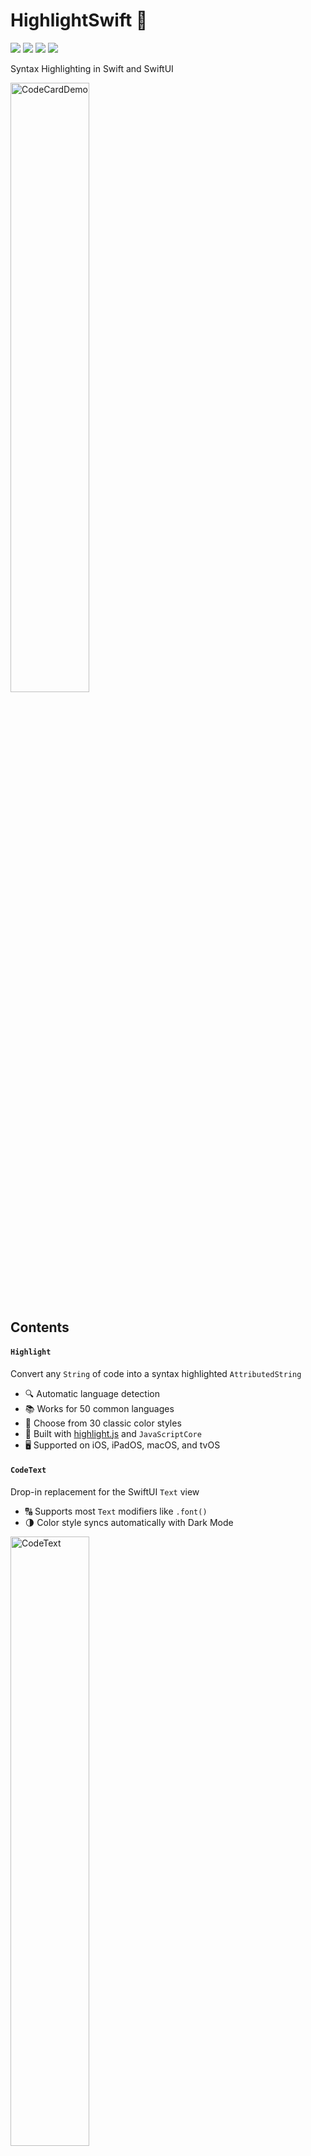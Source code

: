 # HighlightSwift 🎨

![](https://img.shields.io/github/v/release/appstefan/highlightswift)
![](https://img.shields.io/github/license/appstefan/highlightswift)
[![](https://img.shields.io/endpoint?url=https%3A%2F%2Fswiftpackageindex.com%2Fapi%2Fpackages%2Fappstefan%2FHighlightSwift%2Fbadge%3Ftype%3Dswift-versions)](https://swiftpackageindex.com/appstefan/HighlightSwift)
[![](https://img.shields.io/endpoint?url=https%3A%2F%2Fswiftpackageindex.com%2Fapi%2Fpackages%2Fappstefan%2FHighlightSwift%2Fbadge%3Ftype%3Dplatforms)](https://swiftpackageindex.com/appstefan/HighlightSwift)

Syntax Highlighting in Swift and SwiftUI

<picture>
  <source media="(prefers-color-scheme: dark)" srcset="https://github.com/appstefan/HighlightSwift/assets/6455394/892a5be0-146e-4cb8-90ca-559c2c67452c">
  <source media="(prefers-color-scheme: light)" srcset="https://github.com/appstefan/HighlightSwift/assets/6455394/c8b3f63f-4831-4117-b302-37623e44be99">
  <img alt="CodeCardDemo" src="https://github.com/appstefan/HighlightSwift/assets/6455394/c8b3f63f-4831-4117-b302-37623e44be99" width=50% height=50%>
</picture>

## Contents

#### `Highlight`
Convert any `String` of code into a syntax highlighted `AttributedString`
* 🔍 Automatic language detection
* 📚 Works for 50 common languages
* 🌈 Choose from 30 classic color styles
* 🧰 Built with [highlight.js](https://github.com/highlightjs/highlight.js) and `JavaScriptCore`
* 🖥️ Supported on iOS, iPadOS, macOS, and tvOS

#### `CodeText`
Drop-in replacement for the SwiftUI `Text` view
* 🔠 Supports most `Text` modifiers like `.font()`
* 🌗 Color style syncs automatically with Dark Mode

<picture>
  <source media="(prefers-color-scheme: dark)" srcset="https://github.com/appstefan/HighlightSwift/assets/6455394/5021a822-39f2-40bd-b1f8-2680c2382dd3">
  <source media="(prefers-color-scheme: light)" srcset="https://github.com/appstefan/HighlightSwift/assets/6455394/5ae80ec9-d121-4f20-9cad-1ee3427e8052">
  <img alt="CodeText" src="https://github.com/appstefan/HighlightSwift/assets/6455394/5ae80ec9-d121-4f20-9cad-1ee3427e8052" width=50% height=50%>
</picture>

#### `CodeCard`
Simple iOS card view built with the `CodeText` view
* 💬 Displays the detected language
* 👆 Tap for style controls, double tap to reset

<picture>
  <source media="(prefers-color-scheme: dark)" srcset="https://github.com/appstefan/HighlightSwift/assets/6455394/c785af2a-f6e4-4589-ae4d-34c4feaa8644">
  <source media="(prefers-color-scheme: light)" srcset="https://github.com/appstefan/HighlightSwift/assets/6455394/70dc2a01-1cf1-4378-9c88-49247e92e276">
  <img alt="CodeCard" src="https://github.com/appstefan/HighlightSwift/assets/6455394/70dc2a01-1cf1-4378-9c88-49247e92e276" width=50% height=50%>
</picture>

## How to
### `Highlight`

Converting a `String` of code into a syntax highlighted `AttributedString`:
```swift
let code: String = """
def num_flat_features(self, x):
    size = x.size()[1:]
    num_features = 1
    for s in size:
        num_features *= s
    return num_features
"""

let text: AttributedString = try await Highlight.text(code).attributed
```

The full result struct includes the detected language and other details:
```swift
let result: HighlightResult = try await Highlight.text(code)

let text: AttributedString = result.attributed
let illegal: Bool = result.illegal
let language: String = result.language
let relevance: Int32 = result.relevance
let languageName: String = result.languageName
let backgroundColor: Color = result.backgroundColor
```

The `language:` parameter sets the language and prevents automatic detection:
```swift
let highlightResult = try await Highlight.text(code, language: "swift")
```

The `style:` parameter changes the highlight style and color scheme:
```swift
let highlightResult = try await Highlight.text(code, style: .dark(.solarFlare))
```

##
### `CodeText`

Creating a `CodeText` view with a `String` of code:
```swift
let code: String = """
def num_flat_features(self, x):
    size = x.size()[1:]
    num_features = 1
    for s in size:
        num_features *= s
    return num_features
"""

var body: some View {
    CodeText(code)
}
```

The attributed code string takes presedence over the font design, width and foreground color. Other `Text` modifiers like `.font()` can be used:
```swift
CodeText(code)
    .font(.system(.callout, weight: .semibold))
```

The `style:` parameter sets one of the 30 color styles. 
They each have a dark variant that the `CodeText` view automatically uses in Dark Mode.
```swift
CodeText(code, style: .github)
```

The result callback includes the detected language, background color and other details:
```swift
CodeText(code) { result in
    let illegal: Bool = result.illegal
    let language: String = result.language
    let relevance: Int32 = result.relevance
    let languageName: String = result.languageName
    let attributedText: AttributedString = result.text
    let backgroundColor: Color = result.backgroundColor
}
```

##
### `CodeCard`

Creating a `CodeCard` view with a `String` of code:
```swift
let code: String = """
def num_flat_features(self, x):
    size = x.size()[1:]
    num_features = 1
    for s in size:
        num_features *= s
    return num_features
"""

var body: some View {
    CodeCard(code)
}
```

The `style:` and `textStyle:` parameters can set the initially selected options:
```swift
CodeCard(code, style: .paraiso, textStyle: .caption)
```

## Installation

### Project

1. In Xcode, go to `File` > `Add packages...`
2. Enter `https://github.com/appstefan/highlightswift` in the field and click `Add Package`

### Package

In `Package.swift` add this repository as a dependency:
```swift
dependencies: [
    .package(url: "https://github.com/appstefan/highlightswift.git", from: "1.0.0")
],
targets: [
    .target(
        name: "YourPackageName",
        dependencies: ["HighlightSwift"]
    )
]
```

## Author

Stefan, thrower_ranges.0d@icloud.com

## License

HighlightSwift is available under the MIT license. See the [LICENSE.md](/LICENSE.md) file.

Highlight.js is available under the BSD license. See the [LICENSE.md](/Sources/HighlightSwift/HighlightJS/LICENSE.md) file.
